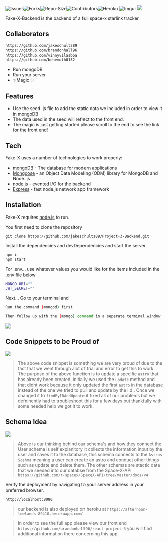 ![Issues](https://img.shields.io/github/issues/jakeschultz89/Project-3-Backend)![Forks](https://img.shields.io/github/forks/jakeschultz89/Project-3-Backend)![Repo-Size](https://img.shields.io/github/repo-size/jakeschultz89/Project-3-Backend)![Contributors](https://img.shields.io/github/contributors/jakeschultz89/Project-3-Backend)![Heroku](https://heroku-badge.herokuapp.com/?app=heroku-badge)
![Imgur](https://i.imgur.com/yq7noDD.png)
![](https://i.imgur.com/lW48lzR.png)




Fake-X-Backend is the backend of a full space-x starlink tracker 

## Collaborators

 ```sh
 https://github.com/jakeschultz89
 https://github.com/brandonhall96
 https://github.com/vinnyvilasboa
 https://github.com/behemoth0132
 ```

- Run mongoDB  
- Run your server
- ✨Magic ✨

## Features

- Use the seed .js file to add the static data we included in order to view it in mongoDB
- The data used in the seed will reflect to the front end. 
- The magic is just getting started please scroll to the end to see the link for the front end!



## Tech

Fake-X uses a number of technologies to work properly:

- [mongoDB] - The database for modern applications
- [Mongoose] - an Object Data Modeling (ODM) library for MongoDB and Node. js
- [node.js] - evented I/O for the backend
- [Express] - fast node.js network app framework


## Installation

Fake-X requires [node.js](https://nodejs.org/) to run.

You first need to clone the repository
```
git clone https://github.com/jakeschultz89/Project-3-Backend.git
```

Install the dependencies and devDependencies and start the server.

```sh
npm i
npm start
```

For .env... use whatever values you would like for the items included in the .env file below

```sh
MONGO_URI=""
JWT_SECRET=""
```
Next... Go to your terminal and 
```sh 
Run the command (mongod) first
```
```sh
Then follow up with the (mongo) command in a seperate terminal window
```
![](https://media.giphy.com/media/JZd6XgaIkIUJMbuxUP/giphy.gif)

## Code Snippets to be Proud of 

![](https://i.imgur.com/ES6BDXv.png)
> The above code snippet is something we are very proud of due to the fact that we went through alot of trial and error to get this to work. The purpose of the above function is to update a specific ```astro``` that has already been created, initially we used the ```update``` method and that didnt work because it only updated the first ```astro``` in the database instead of the one we tried to pull and update by the i.d.. Once we changed it to ```findByIDAndUpdate``` it fixed all of our problems but we defninently had to troubleshoot this for a few days but thankfully with some needed help we got it to work.

## Schema Idea
![](https://i.imgur.com/25wp8LI.jpg)
> Above is our thinking behind our schema's and how they connect the User schema is self explanitory it collects the information input by the user and saves it to the database, this schema connects to the ```Astros Scehma``` meaning a user can create an astro and conduct other things such as update and delete them. The other schemas are stactic data that we seeded into our databse from the Space-X-API ```https://github.com/r-spacex/SpaceX-API/tree/master/docs/v4``` 



Verify the deployment by navigating to your server address in
your preferred browser.

```sh
http://localhost:8080
```

> our backend is also deployed on heroku at ```https://afternoon-lowlands-89410.herokuapp.com/```

> In order to see the full app please view our front end ```https://github.com/brandonhall96/react-project-3```
> you will find additional information there concerning this app.






   [Mongoose]: <https://mongoosejs.com/>
   [node.js]: <http://nodejs.org>
   [express]: <http://expressjs.com>
   [mongoDB]: <https://www.mongodb.com/>




